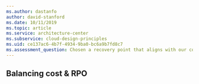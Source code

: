 ```yaml
---
ms.author: dastanfo
author: david-stanford
ms.date: 10/11/2019
ms.topic: article
ms.service: architecture-center
ms.subservice: cloud-design-principles
ms.uid: ce137ac6-4b7f-4934-9ba0-bc6a9b7fd8c7
ms.assessment_question: Chosen a recovery point that aligns with our cost requirements
---
```

## Balancing cost & RPO


